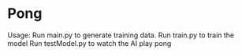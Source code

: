 # Pong


Usage:
Run main.py to generate training data.
Run train.py to train the model
Run testModel.py to watch the AI play pong